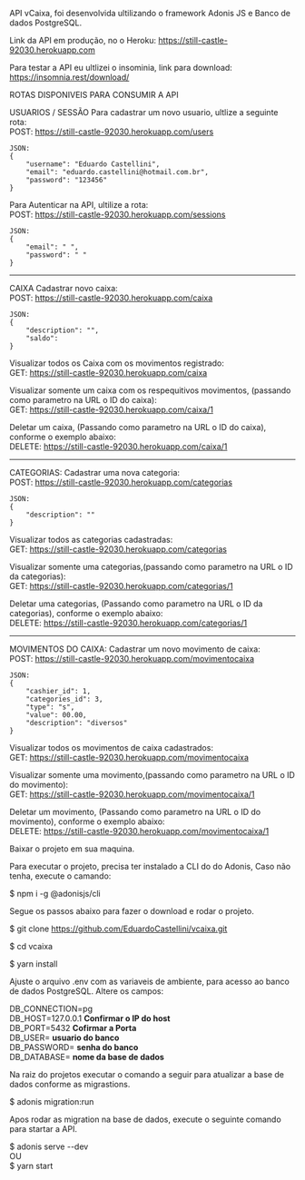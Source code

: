 API vCaixa, foi desenvolvida ultilizando o framework Adonis JS e Banco de dados PostgreSQL.

Link da API em produção, no o Heroku: https://still-castle-92030.herokuapp.com

Para testar a API eu ultlizei o insominia, link para download: https://insomnia.rest/download/

ROTAS DISPONIVEIS PARA CONSUMIR A API <br>

USUARIOS / SESSÃO
Para cadastrar um novo usuario, ultlize a seguinte rota:<br>
    POST: https://still-castle-92030.herokuapp.com/users <br>

    JSON: 
    {
	    "username": "Eduardo Castellini",
	    "email": "eduardo.castellini@hotmail.com.br",
	    "password": "123456"
    }

Para Autenticar na API, ultilize a rota:<br>
    POST: https://still-castle-92030.herokuapp.com/sessions <br>

    JSON: 
    {
	    "email": " ",
	    "password": " "
    }
        
______________________________________________________________________________________________________

CAIXA
Cadastrar novo caixa:<br>
    POST: https://still-castle-92030.herokuapp.com/caixa <br>

    JSON: 
    {
	    "description": "",
	    "saldo": 
    }

Visualizar todos os Caixa com os movimentos registrado:<br>
    GET: https://still-castle-92030.herokuapp.com/caixa


Visualizar somente um caixa com os respequitivos movimentos, (passando como parametro na URL o ID do caixa):<br>
    GET: https://still-castle-92030.herokuapp.com/caixa/1


Deletar um caixa, (Passando como parametro na URL o ID do caixa), conforme o exemplo abaixo:<br>
    DELETE: https://still-castle-92030.herokuapp.com/caixa/1


______________________________________________________________________________________________________


CATEGORIAS:
Cadastrar uma nova categoria:<br>
    POST: https://still-castle-92030.herokuapp.com/categorias <br>

    JSON: 
    {
	    "description": ""
    }

Visualizar todos as categorias cadastradas:<br>
    GET: https://still-castle-92030.herokuapp.com/categorias


Visualizar somente uma categorias,(passando como parametro na URL o ID da categorias):<br>
    GET: https://still-castle-92030.herokuapp.com/categorias/1


Deletar uma categorias, (Passando como parametro na URL o ID da categorias), conforme o exemplo abaixo:<br>
    DELETE: https://still-castle-92030.herokuapp.com/categorias/1


______________________________________________________________________________________________________


MOVIMENTOS DO CAIXA:
Cadastrar um novo movimento de caixa:<br>
    POST: https://still-castle-92030.herokuapp.com/movimentocaixa <br>

    JSON: 
    {
	    "cashier_id": 1,
	    "categories_id": 3,
	    "type": "s",    
	    "value": 00.00,
	    "description": "diversos"
    }

Visualizar todos os movimentos de caixa cadastrados:<br>
    GET: https://still-castle-92030.herokuapp.com/movimentocaixa


Visualizar somente uma movimento,(passando como parametro na URL o ID do movimento):<br>
    GET: https://still-castle-92030.herokuapp.com/movimentocaixa/1


Deletar um movimento, (Passando como parametro na URL o ID do movimento), conforme o exemplo abaixo:<br>
    DELETE: https://still-castle-92030.herokuapp.com/movimentocaixa/1



Baixar o projeto em sua maquina.

Para executar o projeto, precisa ter instalado a CLI do do Adonis, Caso não tenha, execute o camando:

$   npm i -g @adonisjs/cli


Segue os passos abaixo para fazer o download e rodar o projeto.

$   git clone https://github.com/EduardoCastellini/vcaixa.git

$   cd vcaixa

$   yarn install

Ajuste o arquivo .env com as variaveis de ambiente, para acesso ao banco de dados PostgreSQL.
Altere os campos: <br>

DB_CONNECTION=pg <br>
DB_HOST=127.0.0.1  **Confirmar o IP do host**<br>
DB_PORT=5432       **Cofirmar a Porta**<br>
DB_USER=           **usuario do banco**<br>
DB_PASSWORD=       **senha do banco**<br>
DB_DATABASE=       **nome da base de dados**<br>

Na raiz do projetos executar o comando a seguir para atualizar a base de dados conforme as migrastions.

$   adonis migration:run

Apos rodar as migration na base de dados, execute o seguinte comando para startar a API.

$   adonis serve --dev <br>
        OU <br>
$   yarn start
